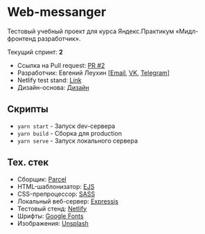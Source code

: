 # Web-messanger 

Тестовый учебный проект для курса Яндекс.Практикум «Мидл-фронтенд разработчик». 

Текущий спринт: **2**


- Ссылка на Pull request: [PR #2]()
- Разработчик: Евгений Леухин [[Email](mailto:EvgenyLeukhin@yandex.ru), [VK](https://vk.com/leukhin_ei), [Telegram](https://telegram.me/eleukhin)]
- Netlify test stand: [Link](https://timely-profiterole-8607d1.netlify.app)
- Дизайн-основа: [Дизайн](https://www.figma.com/file/jF5fFFzgGOxQeB4CmKWTiE/Chat_external_link?node-id=0%3A1&t=mOAMJ9bwrIzfzlx3-0)

## Скрипты

- ```yarn start``` - Запуск dev-сервера
- ```yarn build``` - Сборка для production
- ```yarn serve``` - Запуск локального сервера

## Тех. стек

- Сборщик: [Parcel](https://parceljs.org/)
- HTML-шаблонизатор: [EJS](https://ejs.co/)
- CSS-препроцессор: [SASS](https://sass-scss.ru/)
- Локальный веб-сервер: [Expressjs](https://expressjs.com/ru/)
- Тестовый стенд: [Netlify](https://www.netlify.com/)
- Шрифты: [Google Fonts](https://fonts.google.com/)
- Изображения: [Unsplash](https://unsplash.com/)

<!-- <div class="container">
  <h2>Chat</h2>
  <ul>
    <li>404 +++</li>
    <li>500 +++</li>
    <li>Login+++</li>
    <li>Registration +++</li>
    <li>User settings +++</li>
    <li>Chat +++</li>
    <li>Scripts connect +++</li>
    <li>Adaptivity +++</li>
    <li>EJS forEach +++</li>
    <li>Ссылку на открытый PR в Readme (ветка main) +++</li>
    <li>---------------</li>
    <li>Badges ---</li>
  </ul>

  <h2>Страницы</h2>
  <ul>
    <li><a href="404.ejs">404</a></li>
    <li><a href="500.ejs">500</a></li>
    <li><a href="authorization.ejs">authorization</a></li>
    <li><a href="registration.ejs">registration</a></li>
    <li><a href="user-settings.ejs">user-settings</a></li>
    <li><a href="edit-user.ejs">edit-user</a></li>
    <li><a href="change-password.ejs">change-password</a></li>
  </ul>
</div> -->
